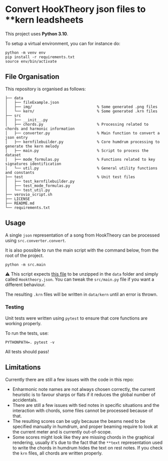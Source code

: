 # Convert HookTheory json files to **kern leadsheets

This project uses **Python 3.10**.

To setup a virtual environment, you can for instance do:
```
python -m venv env 
pip install -r requirements.txt
source env/bin/activate
```

## File Organisation

This repository is organised as follows:

```
├── data
│   ├── fileExample.json
│   ├── img/                             % Some generated .png files
│   └── kern/                            % Some generated .krn files
├── src
│   ├── __init__.py
│   ├── chords.py                        % Processing related to chords and harmonic information
│   ├── converter.py                     % Main function to convert a json entry
│   ├── kernfilebuilder.py               % Core humdrum processing to generate the kern melody
│   ├── main.py                          % Script to process the dataset
│   ├── mode_formulas.py                 % Functions related to key signatures identification
│   └── util.py                          % General utility functions and constants
├── test                                 % Unit test files
│   ├── test_kernfilebuilder.py
│   ├── test_mode_formulas.py
│   └── test_util.py
├── verovio_script.sh
├── LICENSE
├── README.md
└── requirements.txt
```

## Usage

A single `json` representation of a song from HookTheory can be processed using `src.converter.convert`.

It is also possible to run the main script with the command below, from the root of the project.

```
python -m src.main
```

:warning: This script expects [this file](https://github.com/chrisdonahue/sheetsage-data/blob/main/hooktheory/Hooktheory.json.gz) to be unzipped in the `data` folder and simply called `Hooktheory.json`. 
You can tweak the `src/main.py` file if you want a different behaviour.

The resulting `.krn` files will be written in `data/kern` until an error is thrown.

### Testing

Unit tests were written using `pytest` to ensure that core functions are working properly.

To run the tests, use: 

```
PYTHONPATH=. pytest -v
```

All tests should pass!

## Limitations

Currently there are still a few issues with the code in this repo:

- Enharmonic note names are not always chosen correctly, the current heuristic is to favour sharps or flats if it reduces the global number of accidentals.
- There are still a few issues with tied notes in specific situations and the interaction with chords, some files cannot be processed because of that.
- The resulting scores can be ugly because the beams need to be specified manually in humdrum, and proper beaming require to look at the current meter and is currently out-of-scope.
- Some scores might look like they are missing chords in the graphical rendering, usually it's due to the fact that the `**text` representation used to write the chords in humdrum hides the text on rest notes. If you check the `krn` files, all chords are written properly.

